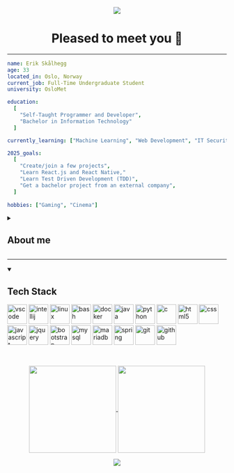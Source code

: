 <!-- Header -->
<p align="center">
	<img src="https://capsule-render.vercel.app/api?type=waving&color=auto&height=200&section=header&text=Hello%20there!&fontSize=80&fontAlignY=40"/>
</p>

<h1 align="center">
  Pleased to meet you 🤝
</h1>

---
<!-- About me (code version) -->
```yaml
name: Erik Skålhegg
age: 33  
located_in: Oslo, Norway  
current_job: Full-Time Undergraduate Student  
university: OsloMet  

education:  
  [  
    "Self-Taught Programmer and Developer",  
    "Bachelor in Information Technology"  
  ]  

currently_learning: ["Machine Learning", "Web Development", "IT Security"]  

2025_goals:
  [
    "Create/join a few projects",
    "Learn React.js and React Native,"
	"Learn Test Driven Development (TDD)",
    "Get a bachelor project from an external company",
  ]
 
hobbies: ["Gaming", "Cinema"]
```

<!-- About me (text version)-->
<details>
	<p align="left">
		<summary><h2>About me</h2></summary>
		I am an IT student at OsloMet University in Oslo, currently pursuing my second attempt at becoming a full-time full-stack developer. I am in my third year (junior) and eager to enhance my development skills, understanding, and expertise by actively engaging with development communities. My goal is to shift from the theoretical approach taught at university to a more hands-on, practical learning method by contributing to and participating in real-world development projects. This transition will help me move beyond isolated student assignments and bridge the gap between being a student and becoming an active developer.
	</p>
</details>

---
<!-- Tech Stack -->
<details open>
		<summary><h2>Tech Stack</h2></summary>
		<p align="left">
		<img src="https://cdn.jsdelivr.net/gh/devicons/devicon@latest/icons/vscode/vscode-original-wordmark.svg" alt="vscode" width="45" height="45"/>  
		<img src="https://cdn.jsdelivr.net/gh/devicons/devicon@latest/icons/intellij/intellij-original.svg" alt="intellij" width="45" height="45"/>
        <img src="https://cdn.jsdelivr.net/gh/devicons/devicon@latest/icons/linux/linux-original.svg" alt="linux" width="45" height="45"/>
        <img src="https://cdn.jsdelivr.net/gh/devicons/devicon/icons/bash/bash-original.svg" alt="bash" width="45" height="45"/>
		<img src="https://cdn.jsdelivr.net/gh/devicons/devicon@latest/icons/docker/docker-original-wordmark.svg" alt="docker" width="45" height="45"/>
		<img src="https://cdn.jsdelivr.net/gh/devicons/devicon@latest/icons/java/java-original-wordmark.svg" alt="java" width="45" height="45"/>
		<img src="https://cdn.jsdelivr.net/gh/devicons/devicon@latest/icons/python/python-original-wordmark.svg" alt="python" width="45" height="45"/>
		<img src="https://cdn.jsdelivr.net/gh/devicons/devicon@latest/icons/c/c-original.svg" alt="c" width="45" height="45"/>  
		<img src="https://cdn.jsdelivr.net/gh/devicons/devicon@latest/icons/html5/html5-original-wordmark.svg" alt="html5" width="45" height="45"/>
		<img src="https://cdn.jsdelivr.net/gh/devicons/devicon@latest/icons/css3/css3-original-wordmark.svg" alt="css" width="45" height="45"/>
		<img src="https://cdn.jsdelivr.net/gh/devicons/devicon@latest/icons/javascript/javascript-original.svg" alt="javascript" width="45" height="45"/>
		<img src="https://cdn.jsdelivr.net/gh/devicons/devicon@latest/icons/jquery/jquery-original-wordmark.svg" alt="jquery" width="45" height="45"/>
		<img src="https://cdn.jsdelivr.net/gh/devicons/devicon@latest/icons/bootstrap/bootstrap-original-wordmark.svg" alt="bootstrap" width="45" height="45"/>
		<img src="https://cdn.jsdelivr.net/gh/devicons/devicon@latest/icons/mysql/mysql-original-wordmark.svg" alt="mysql" width="45" height="45"/>
        <img src="https://cdn.jsdelivr.net/gh/devicons/devicon@latest/icons/mariadb/mariadb-original-wordmark.svg" alt="mariadb" width="45" height="45"/>
        <img src="https://cdn.jsdelivr.net/gh/devicons/devicon@latest/icons/spring/spring-original-wordmark.svg" alt="spring" width="45" height="45"/>
		<img src="https://cdn.jsdelivr.net/gh/devicons/devicon@latest/icons/git/git-original-wordmark.svg" alt="git" width="45" height="45"/>
		<img src="https://cdn.jsdelivr.net/gh/devicons/devicon@latest/icons/github/github-original-wordmark.svg" alt="github" width="45" height="45"/>
		</p>
</details>
<br>

<!-- Readme-stat-cards and top-languages-card -->
<p align="center">
	<a href="https://github.com/anuraghazra/github-readme-stats">
		<img height=200 align="center" src="https://github-readme-stats.vercel.app/api?username=erska3276&show_icons=true&theme=gotham" />
	</a>
	<a href="https://github.com/anuraghazra/convoychat">
  	    <img height=200 align="center" src="https://github-readme-stats.vercel.app/api/top-langs?username=erska3276&layout=compact&theme=gotham&langs_count=8&card_width=320" />
	</a>
</p>

<!-- Footer -->
<p align="center">
	<img src="https://capsule-render.vercel.app/api?type=waving&color=auto&height=100&section=footer&"/>
</p>



<!--
I'm currently looking for:

- A project to learn from and develop my skills
- Skills to contribute to development communities like Github
- Directly or indirectly a form of guidance and mentorship by others by engaging in communites


TECH STACK
Java
Python

Javascript
Html
Css
JQuery

MySql
MariaDB

Bash-scripting

Docker
Spring boot

PERSONAL MOTIVATION
Adding a sentence about why you’re passionate about development can make your introduction more memorable. For example:
	
	"I’m driven by a passion for creating functional and user-friendly applications that solve 	real-world problems."


**erska3276/erska3276** is a ✨ _special_ ✨ repository because its `README.md` (this file) appears on your GitHub profile.

Here are some ideas to get you started:

- 🔭 I’m currently working on ...
- 🌱 I’m currently learning ...
- 👯 I’m looking to collaborate on ...
- 🤔 I’m looking for help with ...
- 💬 Ask me about ...
- 📫 How to reach me: ...
- 😄 Pronouns: ...
- ⚡ Fun fact: ...
-->
